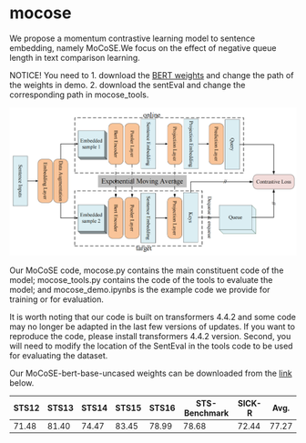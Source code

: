 # mocose
We propose a momentum contrastive learning model to sentence embedding, namely MoCoSE.We focus on the effect of negative queue length in text comparison learning. 

NOTICE! You need to 1. download the [BERT weights](https://drive.google.com/file/d/1eG0zFgVH2PBBXUnYMgs_K9ODSV5ppoyd/view?usp=sharing) and change the path of the weights in demo. 2. download the sentEval and change the corresponding path in mocose_tools.

![architecture](architecture.png "Architecture of MoCoSE")

Our MoCoSE code, mocose.py contains the main constituent code of the model; mocose_tools.py contains the code of the tools to evaluate the model; and mocose_demo.ipynbs is the example code we provide for training or for evaluation.

It is worth noting that our code is built on transformers 4.4.2 and some code may no longer be adapted in the last few versions of updates. If you want to reproduce the code, please install transformers 4.4.2 version. Second, you will need to modify the location of the SentEval in the tools code to be used for evaluating the dataset.

Our MoCoSE-bert-base-uncased weights can be downloaded from the [link](https://drive.google.com/file/d/19eevBsaz8ApjgPfyx_hUtUsNlFYQ7riL/view?usp=sharing) below.

| STS12      | STS13 | STS14 | STS15 | STS16 | STS-Benchmark | SICK-R | Avg. |
| ----------- | ----------- |----------- |----------- |----------- |----------- |----------- |----------- |
| 71.48      | 81.40       |74.47       |83.45       |78.99       |78.68       |72.44       |77.27       |
